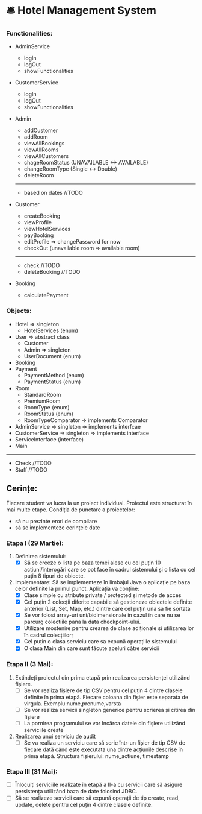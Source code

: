 # :bellhop_bell: Hotel Management System

### Functionalities:

- AdminService
    - logIn
    - logOut
    - showFunctionalities

- CustomerService
    - logIn
    - logOut
    - showFunctionalities

- Admin
    - addCustomer
    - addRoom
    - viewAllBookings
    - viewAllRooms
    - viewAllCustomers
    - chageRoomStatus (UNAVAILABLE <-> AVAILABLE)
    - changeRoomType (Single <-> Double)
    - deleteRoom
  --------------
    - based on dates //TODO

- Customer
    - createBooking
    - viewProfile
    - viewHotelServices
    - payBooking
    - editProfile => changePassword for now
    - checkOut (unavailable room => available room)
  --------------
    - check //TODO
    - deleteBooking //TODO

- Booking
    - calculatePayment

### Objects:
- Hotel => singleton
    - HotelServices (enum)
- User => abstract class
    - Customer
    - Admin => singleton
    - UserDocument (enum)
- Booking
- Payment
    - PaymentMethod (enum)
    - PaymentStatus (enum)
- Room
    - StandardRoom
    - PremiumRoom
    - RoomType (enum)
    - RoomStatus (enum)
    - RoomTypeComparator => implements Comparator
- AdminService => singleton => implements interfcae
- CustomerService => singleton => implements interface
- ServiceInterface (interface)
- Main
-------------
- Check //TODO
- Staff //TODO

## Cerințe:
Fiecare student va lucra la un proiect individual. Proiectul este structurat în mai multe etape.
Condiția de punctare a proiectelor:
- să nu prezinte erori de compilare
- să se implementeze cerințele date


### Etapa I (29 Martie):
1. Definirea sistemului:
    -  [x] Să se creeze o lista pe baza temei alese cu cel puțin 10 acțiuni/interogări care
       se pot face în cadrul sistemului și o lista cu cel puțin 8 tipuri de obiecte.
2.  Implementare: Să se implementeze în limbajul Java o aplicație pe baza celor definite la primul punct. Aplicația va conține:
    - [x] Clase simple cu atribute private / protected și metode de acces
    - [x] Cel puțin 2 colecții diferite capabile să gestioneze obiectele definite anterior (List, Set, Map, etc.) dintre care cel puțin una sa fie sortata
    - [x] Se vor folosi array-uri uni/bidimensionale in cazul in care nu se parcurg colectiile pana la data checkpoint-ului.
    - [x] Utilizare moștenire pentru crearea de clase adiționale și utilizarea lor în cadrul colecțiilor;
    - [x] Cel puțin o clasa serviciu care sa expună operațiile sistemului
    - [x] O clasa Main din care sunt făcute apeluri către servicii

### Etapa II (3 Mai):

1. Extindeți proiectul din prima etapă prin realizarea persistenței utilizând fișiere.
    - [ ] Se vor realiza fișiere de tip CSV pentru cel puțin 4 dintre clasele definite în prima etapă. Fiecare coloana din fișier este separata de virgula. Exemplu:nume,prenume,varsta
    - [ ] Se vor realiza servicii singleton generice pentru scrierea și citirea din fișiere
    - [ ] La pornirea programului se vor încărca datele din fișiere utilizând serviciile create
2. Realizarea unui serviciu de audit
    - [ ] Se va realiza un serviciu care să scrie într-un fișier de tip CSV de fiecare dată când este executata una dintre acțiunile descrise în prima etapă. Structura fișierului: nume_actiune, timestamp

### Etapa III (31 Mai):
- [ ] Înlocuiți serviciile realizate în etapă a II-a cu servicii care să asigure persistența utilizând baza de date folosind JDBC.
- [ ] Să se realizeze servicii care să expună operații de tip create, read, update, delete pentru cel puțin 4 dintre clasele definite.